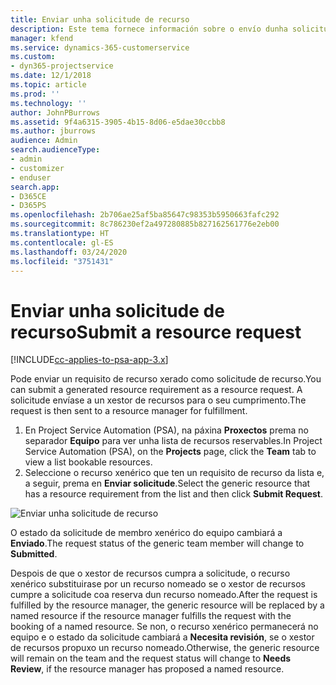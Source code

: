 ```yaml
---
title: Enviar unha solicitude de recurso
description: Este tema fornece información sobre o envío dunha solicitude dun recurso de proxecto.
manager: kfend
ms.service: dynamics-365-customerservice
ms.custom:
- dyn365-projectservice
ms.date: 12/1/2018
ms.topic: article
ms.prod: ''
ms.technology: ''
author: JohnPBurrows
ms.assetid: 9f4a6315-3905-4b15-8d06-e5dae30ccbb8
ms.author: jburrows
audience: Admin
search.audienceType:
- admin
- customizer
- enduser
search.app:
- D365CE
- D365PS
ms.openlocfilehash: 2b706ae25af5ba85647c98353b5950663fafc292
ms.sourcegitcommit: 8c786230ef2a497280885b827162561776e2eb00
ms.translationtype: HT
ms.contentlocale: gl-ES
ms.lasthandoff: 03/24/2020
ms.locfileid: "3751431"
---
```

# <a name="submit-a-resource-request"></a><span data-ttu-id="0ebc3-103">Enviar unha solicitude de recurso</span><span class="sxs-lookup"><span data-stu-id="0ebc3-103">Submit a resource request</span></span>

[!INCLUDE[cc-applies-to-psa-app-3.x](../includes/cc-applies-to-psa-app-3x.md)]

<span data-ttu-id="0ebc3-104">Pode enviar un requisito de recurso xerado como solicitude de recurso.</span><span class="sxs-lookup"><span data-stu-id="0ebc3-104">You can submit a generated resource requirement as a resource request.</span></span> <span data-ttu-id="0ebc3-105">A solicitude envíase a un xestor de recursos para o seu cumprimento.</span><span class="sxs-lookup"><span data-stu-id="0ebc3-105">The request is then sent to a resource manager for fulfillment.</span></span>

1. <span data-ttu-id="0ebc3-106">En Project Service Automation (PSA), na páxina **Proxectos** prema no separador **Equipo** para ver unha lista de recursos reservables.</span><span class="sxs-lookup"><span data-stu-id="0ebc3-106">In Project Service Automation (PSA), on the **Projects** page, click the **Team** tab to view a list bookable resources.</span></span> 
2. <span data-ttu-id="0ebc3-107">Seleccione o recurso xenérico que ten un requisito de recurso da lista e, a seguir, prema en **Enviar solicitude**.</span><span class="sxs-lookup"><span data-stu-id="0ebc3-107">Select the generic resource that has a resource requirement from the list and then click **Submit Request**.</span></span>

![Enviar unha solicitude de recurso](media/RM-how-to-18.png)

<span data-ttu-id="0ebc3-109">O estado da solicitude de membro xenérico do equipo cambiará a **Enviado**.</span><span class="sxs-lookup"><span data-stu-id="0ebc3-109">The request status of the generic team member will change to **Submitted**.</span></span>

<span data-ttu-id="0ebc3-110">Despois de que o xestor de recursos cumpra a solicitude, o recurso xenérico substituirase por un recurso nomeado se o xestor de recursos cumpre a solicitude coa reserva dun recurso nomeado.</span><span class="sxs-lookup"><span data-stu-id="0ebc3-110">After the request is fulfilled by the resource manager, the generic resource will be replaced by a named resource if the resource manager fulfills the request with the booking of a named resource.</span></span> <span data-ttu-id="0ebc3-111">Se non, o recurso xenérico permanecerá no equipo e o estado da solicitude cambiará a **Necesita revisión**, se o xestor de recursos propuxo un recurso nomeado.</span><span class="sxs-lookup"><span data-stu-id="0ebc3-111">Otherwise, the generic resource will remain on the team and the request status will change to **Needs Review**, if the resource manager has proposed a named resource.</span></span>

